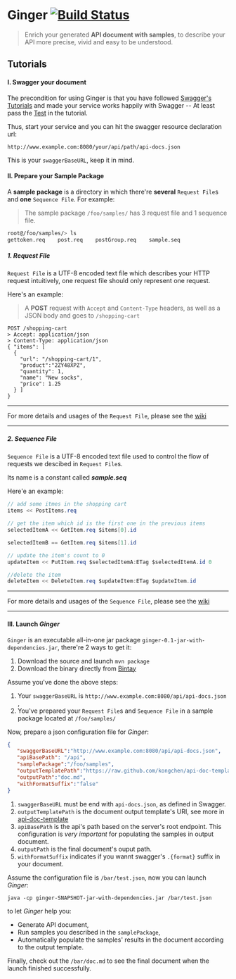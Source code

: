 # Ginger [![Build Status](https://travis-ci.org/kongchen/ginger.png)](https://travis-ci.org/kongchen/ginger)

> Enrich your generated **API document with samples**, to describe your API more precise, vivid and easy to be understood.




## Tutorials

#### I. Swagger your document
The precondition for using Ginger is that you have followed [Swagger's Tutorials](https://github.com/wordnik/swagger-core/wiki/java-jax-rs) and made your service works happily with Swagger -- At least pass the [Test](https://github.com/wordnik/swagger-core/wiki/java-jax-rs#testing) in the tutorial.

Thus, start your service and you can hit the swagger resource declaration url:
```
http://www.example.com:8080/your/api/path/api-docs.json
```
This is your ```swaggerBaseURL```, keep it in mind.


#### II. Prepare your Sample Package

A **sample package** is a directory in which there're **several** ```Request File```s and **one** ```Sequence File```. For example:
> The sample package `/foo/samples/` has 3 request file and 1 sequence file.
```bash
root@/foo/samples/> ls
gettoken.req    post.req    postGroup.req    sample.seq
```



##### 1. Request File
```Request File``` is a UTF-8 encoded text file which describes your HTTP request intuitively, one request file should only represent one request.

Here's an example:

> A **POST** request with ```Accept``` and ```Content-Type``` headers, as well as a JSON body and goes to ```/shopping-cart```
```
POST /shopping-cart
> Accept: application/json
> Content-Type: application/json
{ "items": [
  {
    "url": "/shopping-cart/1",
    "product":"2ZY48XPZ",
    "quantity": 1,
    "name": "New socks",
    "price": 1.25
  } ]
}
```

****
For more details and usages of the `Request File`, please see the [wiki](https://github.com/kongchen/ginger/wiki/Request-File)
****

##### 2. Sequence File

```Sequence File``` is a UTF-8 encoded text file used to control the flow of requests we descibed in ```Request File```s. 

Its name is a constant called ***sample.seq***

Here'e an example:
```java
// add some itmes in the shopping cart
items << PostItems.req

// get the item which id is the first one in the previous items 
selectedItemA << GetItem.req $items[0].id

selectedItemB == GetItem.req $items[1].id

// update the item's count to 0
updateItem << PutItem.req $selectedItemA:ETag $selectedItemA.id 0

//delete the item
deleteItem << DeleteItem.req $updateItem:ETag $updateItem.id

```
****
For more details and usages of the `Sequence File`, please see the [wiki](https://github.com/kongchen/ginger/wiki/Sequence-File)
****

#### III. Launch *Ginger*

`Ginger` is an executable all-in-one jar package `ginger-0.1-jar-with-dependencies.jar`, there're 2 ways to get it:

1. Download the source and launch `mvn package`
2. Download the binary directly from [Bintay](http://dl.bintray.com/kongchen/generic/ginger-0.1-jar-with-dependencies.jar?direct)

Assume you've done the above steps:

1. Your `swaggerBaseURL` is `http://www.example.com:8080/api/api-docs.json` ,
2. You've prepared your `Request File`s and `Sequence File` in a sample package located at `/foo/samples/`

Now, prepare a json configuration file for *Ginger*:
```json
{
   "swaggerBaseURL":"http://www.example.com:8080/api/api-docs.json",
   "apiBasePath": "/api",
   "samplePackage":"/foo/samples",
   "outputTemplatePath":"https://raw.github.com/kongchen/api-doc-template/master/v1.1/markdown.mustache",
   "outputPath":"doc.md",
   "withFormatSuffix":"false"
}

```
1. `swaggerBaseURL` must be end with `api-docs.json`, as defined in Swagger.
2. `outputTemplatePath` is the document output template's URI, see more in [api-doc-template](https://github.com/kongchen/api-doc-template)
3. `apiBasePath` is the api's path based on the server's root endpoint. This configuration is *very important* for populating the samples in output document.
4. `outputPath` is the final document's ouput path.
5. `withFormatSuffix` indicates if you wannt swagger's `.{format}` suffix in your document.

Assume the configuration file is `/bar/test.json`, now you can launch *Ginger*:
```
java -cp ginger-SNAPSHOT-jar-with-dependencies.jar /bar/test.json
```
to let *Ginger* help you:

- Generate API document, 
- Run samples you described in the `samplePackage`, 
- Automatically populate the samples' results in the document according to the output template.

Finally, check out the `/bar/doc.md` to see the final document when the launch finished successfully.
